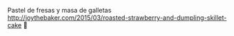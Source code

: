 Pastel de fresas y masa de galletas	http://joythebaker.com/2015/03/roasted-strawberry-and-dumpling-skillet-cake	
਍
